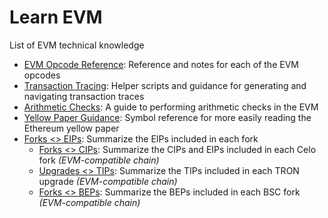 # Learn EVM

List of EVM technical knowledge 

- [EVM Opcode Reference](evm_opcodes.md): Reference and notes for each of the EVM opcodes
- [Transaction Tracing](tracing.md): Helper scripts and guidance for generating and navigating transaction traces
- [Arithmetic Checks](./arithmetic-checks.md): A guide to performing arithmetic checks in the EVM
- [Yellow Paper Guidance](yellow-paper.md): Symbol reference for more easily reading the Ethereum yellow paper
- [Forks <> EIPs](eips_forks.md): Summarize the EIPs included in each fork
  - [Forks <> CIPs](cips_forks.md): Summarize the CIPs and EIPs included in each Celo fork *(EVM-compatible chain)*
  - [Upgrades <> TIPs](tips_upgrades.md): Summarize the TIPs included in each TRON upgrade *(EVM-compatible chain)*
  - [Forks <> BEPs](beps_forks.md): Summarize the BEPs included in each BSC fork *(EVM-compatible chain)*
